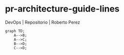 # pr-architecture-guide-lines

DevOps | Repositorio | Roberto Perez

```mermaid
graph TD;
    A-->B;
    A-->C;
    B-->D;
    C-->D;
```
